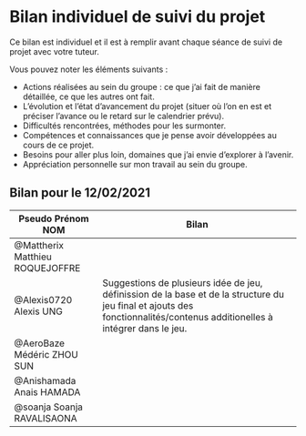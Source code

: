 # Bilan individuel de suivi du projet

Ce bilan est individuel et il est à remplir avant chaque séance de suivi de projet avec votre tuteur. 

Vous pouvez noter les éléments suivants : 
* Actions réalisées au sein du groupe : ce que j’ai fait de manière détaillée, ce que les autres ont fait.
* L’évolution et l’état d’avancement du projet (situer où l’on en est et préciser l’avance ou le retard sur le calendrier prévu).
* Difficultés rencontrées, méthodes pour les surmonter. 
* Compétences et connaissances que je pense avoir développées au cours de ce projet.
* Besoins pour aller plus loin, domaines que j’ai envie d’explorer à l’avenir.
* Appréciation personnelle sur mon travail au sein du groupe.

## Bilan pour le 12/02/2021


| Pseudo Prénom NOM               | Bilan |
|---------------------------------|-------|
| @Mattherix Matthieu ROQUEJOFFRE |       |
| @Alexis0720 Alexis UNG          |Suggestions de plusieurs idée de jeu, définission de la base et de la structure du jeu final et ajouts des fonctionnalités/contenus additionelles à intégrer dans le jeu.      |
| @AeroBaze Médéric ZHOU SUN      |       |
| @Anishamada Anais HAMADA        |       |
| @soanja Soanja RAVALISAONA      |       |
